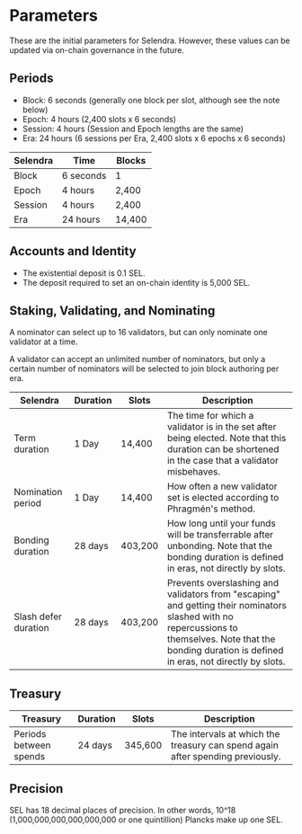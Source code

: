 # Parameters

These are the initial parameters for Selendra. However, these values can be updated via on-chain governance in the future.

## Periods 

- Block: 6 seconds (generally one block per slot, although see the note below)
- Epoch: 4 hours (2,400 slots x 6 seconds)
- Session: 4 hours (Session and Epoch lengths are the same)
- Era: 24 hours (6 sessions per Era, 2,400 slots x 6 epochs x 6 seconds)

| **Selendra**	| **Time**	    | **Blocks**    | 
|---------------|---------------|---------------|
| Block	        | 6 seconds	    | 1             | 
| Epoch	        | 4 hours	    | 2,400         | 
| Session	    | 4 hours	    | 2,400         |
| Era	        | 24 hours	    | 14,400        | 

## Accounts and Identity

- The existential deposit is 0.1 SEL.
- The deposit required to set an on-chain identity is 5,000 SEL.

## Staking, Validating, and Nominating

A nominator can select up to 16 validators, but can only nominate one validator at a time.

A validator can accept an unlimited number of nominators, but only a certain number of nominators will be selected to join block authoring per era.

| **Selendra**	| **Duration**	| **Slots**	| **Description** | 
|---------------|-----------|-----------|-----------------|
| Term duration	| 1 Day	| 14,400	| The time for which a validator is in the set after being elected. Note that this duration can be shortened in the case that a validator misbehaves.| 
| Nomination period	| 1 Day	| 14,400	| How often a new validator set is elected according to Phragmén's method.| 
| Bonding duration	| 28 days	| 403,200	| How long until your funds will be transferrable after unbonding. Note that the bonding duration is defined in eras, not directly by slots.| 
| Slash defer duration	| 28 days	| 403,200	| Prevents overslashing and validators from "escaping" and getting their nominators slashed with no repercussions to themselves. Note that the bonding duration is defined in eras, not directly by slots.| 

## Treasury

| **Treasury**	| **Duration**	| **Slots**	| **Description** | 
|---------------|-----------|-----------|-----------------|
| Periods between spends | 24 days	| 345,600 | The intervals at which the treasury can spend again after spending previously.| 

## Precision

SEL has 18 decimal places of precision. In other words, 10^18 (1,000,000,000,000,000,000 or one quintillion) Plancks make up one SEL.

